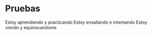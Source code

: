 # Pruebas
Estoy aprendiendo y practicando
Estoy ensallando e intentando 
Estoy viendo y equivocandome

